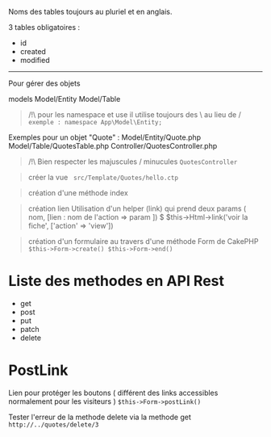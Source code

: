 Noms des tables toujours au pluriel et en anglais.

3 tables obligatoires :

- id
- created
- modified



---------------------------

Pour gérer des objets

models
Model/Entity
Model/Table


> /!\ pour les namespace et use il utilise toujours des \ au lieu de /
`exemple : namespace App\Model\Entity;`

Exemples pour un objet "Quote" :
Model/Entity/Quote.php
Model/Table/QuotesTable.php
Controller/QuotesController.php

> /!\ Bien respecter les majuscules / minucules
`QuotesController`

> créer la vue
` src/Template/Quotes/hello.ctp`

> création d'une méthode index

> création lien
Utilisation d'un helper (link) qui prend deux params ( nom, [lien : nom de l'action => param ])
$ $this->Html->link('voir la fiche', ['action' => 'view'])

> création d'un formulaire au travers d'une méthode Form de CakePHP
`$this->Form->create()
$this->Form->end()`


# Liste des methodes en API Rest
- get
- post
- put
- patch
- delete


# PostLink
Lien pour protéger les boutons ( différent des links accessibles normalement pour les visiteurs )
`$this->Form->postLink()`

Tester l'erreur de la methode delete via la methode get
`http://../quotes/delete/3`
